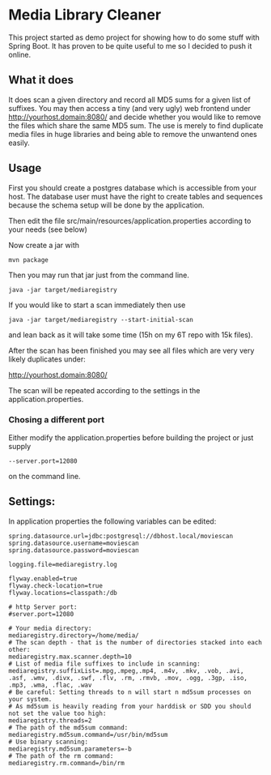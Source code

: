 # Media Library Cleaner

This project started as demo project for showing how to do some stuff with
Spring Boot. It has proven to be quite useful to me so I decided to push it 
online.

## What it does

It does scan a given directory and record all MD5 sums for a given list of
suffixes. You may then access a tiny (and very ugly) web frontend under
http://yourhost.domain:8080/ and decide whether you would like to remove the
files which share the same MD5 sum.
The use is merely to find duplicate media files in huge libraries and being
able to remove the unwantend ones easily.

## Usage

First you should create a postgres database which is accessible from your host.
The database user must have the right to create tables and sequences because
the schema setup will be done by the application.

Then edit the file src/main/resources/application.properties according to
your needs (see below)

Now create a jar with 

`mvn package`

Then you may run that jar just from the command line.

`java -jar target/mediaregistry`

If you would like to start a scan immediately then use

`java -jar target/mediaregistry --start-initial-scan`

and lean back as it will take some time (15h on my 6T repo with 15k files).
 
After the scan has been finished you may see all files which are very very
likely duplicates under:

http://yourhost.domain:8080/

The scan will be repeated according to the settings in the
application.properties.

### Chosing a different port
Either modify the application.properties before building the project or just supply

`--server.port=12080`

on the command line.

## Settings:

In application properties the following variables can be edited:

	spring.datasource.url=jdbc:postgresql://dbhost.local/moviescan
	spring.datasource.username=moviescan
	spring.datasource.password=moviescan

	logging.file=mediaregistry.log

	flyway.enabled=true
	flyway.check-location=true
	flyway.locations=classpath:/db

	# http Server port:
	#server.port=12080

	# Your media directory:
	mediaregistry.directory=/home/media/
	# The scan depth - that is the number of directories stacked into each other:
	mediaregistry.max.scanner.depth=10
	# List of media file suffixes to include in scanning:
	mediaregistry.suffixList=.mpg,.mpeg,.mp4, .m4v, .mkv, .vob, .avi, .asf, .wmv, .divx, .swf, .flv, .rm, .rmvb, .mov, .ogg, .3gp, .iso, .mp3, .wma, .flac, .wav
	# Be careful: Setting threads to n will start n md5sum processes on your system.
	# As md5sum is heavily reading from your harddisk or SDD you should not set the value too high: 
	mediaregistry.threads=2
	# The path of the md5sum command:
	mediaregistry.md5sum.command=/usr/bin/md5sum
	# Use binary scanning:
	mediaregistry.md5sum.parameters=-b
	# The path of the rm command:
	mediaregistry.rm.command=/bin/rm

